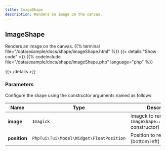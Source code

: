 ```yaml
---
title: ImageShape
description: Renders an image on the canvas.
---
```

## ImageShape

Renders an image on the canvas.
{{% terminal file="/data/example/docs/shape/imageShape.html" %}}
{{< details "Show code"  >}}
{{% codeInclude file="/data/example/docs/shape/imageShape.php" language="php" %}}

{{< /details >}}
### Parameters

Configure the shape using the constructor arguments named as follows:

| Name | Type | Description |
| --- | --- | --- |
| **image** | `Imagick` | Imagck to render (use `ImageShape::fromFilename` constructor) |
| **position** | `PhpTui\Tui\Model\Widget\FloatPosition` | Position to render at (bottom left) |